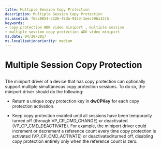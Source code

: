 ```yaml
---
title: Multiple Session Copy Protection
description: Multiple Session Copy Protection
ms.assetid: f6ac9854-3326-48da-9153-1eec596a157b
keywords:
- copy protection WDK video miniport , multiple session
- multiple session copy protection WDK video miniport
ms.date: 04/20/2017
ms.localizationpriority: medium
---
```


# Multiple Session Copy Protection


## <span id="ddk_multiple_session_copy_protection_gg"></span><span id="DDK_MULTIPLE_SESSION_COPY_PROTECTION_GG"></span>


The miniport driver of a device that has copy protection can optionally support multiple simultaneous copy protection sessions. To do so, the miniport driver should do the following:

-   Return a unique copy protection key in **dwCPKey** for each copy protection activation.

-   Keep copy protection enabled until all sessions have been temporarily turned off (through VP\_CP\_CMD\_CHANGE) or deactivated (VP\_CP\_CMD\_DEACTIVATE). For example, the miniport driver could increment or decrement a reference count every time copy protection is activated (VP\_CP\_CMD\_ACTIVATE) or deactivated/turned off, disabling copy protection entirely only when the reference count is zero.

 

 





